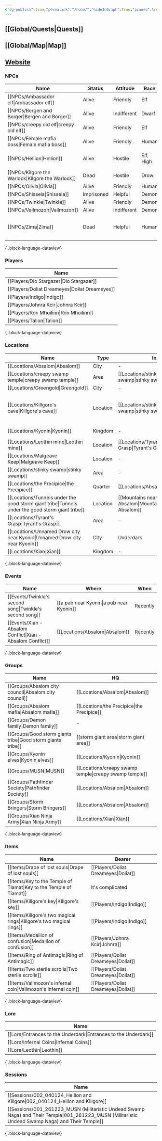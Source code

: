 ```yaml
---
{"dg-publish":true,"permalink":"/home/","hideInGraph":true,"pinned":true,"tags":["gardenEntry"],"noteIcon":"","created":"2023-12-31T12:02:25.713+01:00","updated":"2024-01-09T17:20:43.537+01:00"}
---
```






## [[Global/Quests\|Quests]]
## [[Global/Map\|Map]]
## [Website](https://pf2gal.vercel.app)

### NPCs
| Name                                                 | Status     | Attitude    | Race      | Groups                               |
| ---------------------------------------------------- | ---------- | ----------- | --------- | ------------------------------------ |
| [[NPCs/Ambassador elf\|Ambassador elf]]           | Alive      | Friendly    | Elf       | [[Groups/Kyonin elves\|Kyonin elves]]                     |
| [[NPCs/Bergen and Borger\|Bergen and Borger]]     | Alive      | Indifferent | Dwarf     | \-                                   |
| [[NPCs/creepy old elf\|creepy old elf]]           | Alive      | Friendly    | Elf       | [[Groups/Kyonin elves\|Kyonin elves]]                     |
| [[NPCs/Female mafia boss\|Female mafia boss]]     | Alive      | Friendly    | Human     | [[Groups/Absalom mafia\|Absalom mafia]]                    |
| [[NPCs/Hellion\|Hellion]]                         | Alive      | Hostile     | Elf, High | [[Groups/Demon family\|Demon Family]], [[Groups/MUSN\|MUSN]]           |
| [[NPCs/Kilgore the Warlock\|Kilgore the Warlock]] | Dead       | Hostile     | Drow      | [[Groups/Demon family\|Demon Family]]                     |
| [[NPCs/Olivia\|Olivia]]                           | Alive      | Friendly    | Human     | \-                                   |
| [[NPCs/Shissela\|Shissela]]                       | Imprisoned | Helpful     | Demon     | \-                                   |
| [[NPCs/Twinkle\|Twinkle]]                         | Alive      | Friendly    | Demon     | \-                                   |
| [[NPCs/Vallmozon\|Vallmozon]]                     | Alive      | Indifferent | Demon     | \-                                   |
| [[NPCs/Zima\|Zima]]                               | Dead       | Helpful     | Human     | [[bad storm giants tribe\|bad storm giants tribe]], [[Groups/MUSN\|MUSN]] |

{ .block-language-dataview}
### Players
| Name                                              |
| ------------------------------------------------- |
| [[Players/Dio Stargazer\|Dio Stargazer]]       |
| [[Players/Doliat Dreameyes\|Doliat Dreameyes]] |
| [[Players/Indigo\|Indigo]]                     |
| [[Players/Johnra Kcir\|Johnra Kcir]]           |
| [[Players/Ron Mhuilinn\|Ron Mhuilinn]]         |
| [[Players/Talion\|Talion]]                     |

{ .block-language-dataview}
### Locations
| Name                                                                                                | Type     | In                         | Near                                                       |
| --------------------------------------------------------------------------------------------------- | -------- | -------------------------- | ---------------------------------------------------------- |
| [[Locations/Absalom\|Absalom]]                                                                   | City     | \-                         | \-                                                         |
| [[Locations/creepy swamp temple\|creepy swamp temple]]                                           | Area     | [[Locations/stinky swamp\|stinky swamp]]           | [[Locations/Killgore's cave\|Killgore's cave]]                                        |
| [[Locations/Greengold\|Greengold]]                                                               | City     | \-                         | [[Locations/Kyonin\|Kyonin]]                                                 |
| [[Locations/Killgore's cave\|Killgore's cave]]                                                   | Location | [[Locations/stinky swamp\|stinky swamp]]           | [[Locations/Unnamed Drow city near Kyonin\|Unnamed Drow city near Kyonin]], [[Locations/creepy swamp temple\|creepy swamp temple]] |
| [[Locations/Kyonin\|Kyonin]]                                                                     | Kingdom  | \-                         | [[Locations/stinky swamp\|stinky swamp]]                                           |
| [[Locations/Leothin mine\|Leothin mine]]                                                         | Location | [[Locations/Tyrant's Grasp\|Tyrant's Grasp]]         | \-                                                         |
| [[Locations/Malgeave Keep\|Malgeave Keep]]                                                       | Location | \-                         | [[Locations/Greengold\|Greengold]]                                              |
| [[Locations/stinky swamp\|stinky swamp]]                                                         | Area     | \-                         | [[Locations/Kyonin\|Kyonin]]                                                 |
| [[Locations/the Precipice\|the Precipice]]                                                       | Quarter  | [[Locations/Absalom\|Absalom]]                | \-                                                         |
| [[Locations/Tunnels under the good storm giant tribe\|Tunnels under the good storm giant tribe]] | Location | [[Mountains near Absalom\|Mountains near Absalom]] |                                                            |
| [[Locations/Tyrant's Grasp\|Tyrant's Grasp]]                                                     | Area     | \-                         | [[Locations/Absalom\|Absalom]]                                                |
| [[Locations/Unnamed Drow city near Kyonin\|Unnamed Drow city near Kyonin]]                       | City     | Underdark                  | [[Locations/Kyonin\|Kyonin]]                                                 |
| [[Locations/Xian\|Xian]]                                                                         | Kingdom  | \-                         | \-                                                         |

{ .block-language-dataview}
### Events
| Name                                                           | Where                 | When     |
| -------------------------------------------------------------- | --------------------- | -------- |
| [[Events/Twinkle's second song\|Twinkle's second song]]     | [[a pub near Kyonin\|a pub near Kyonin]] | Recently |
| [[Events/Xian - Absalom Conflict\|Xian - Absalom Conflict]] | [[Locations/Absalom\|Absalom]]           | Recently |

{ .block-language-dataview}
### Groups
| Name                                                           | HQ                      |
| -------------------------------------------------------------- | ----------------------- |
| [[Groups/Absalom city council\|Absalom city council]]       | [[Locations/Absalom\|Absalom]]             |
| [[Groups/Absalom mafia\|Absalom mafia]]                     | [[Locations/the Precipice\|the Precipice]]       |
| [[Groups/Demon family\|Demon family]]                       | \-                      |
| [[Groups/Good storm giants tribe\|Good storm giants tribe]] | [[storm giant area\|storm giant area]]    |
| [[Groups/Kyonin elves\|Kyonin elves]]                       | [[Locations/Kyonin\|Kyonin]]              |
| [[Groups/MUSN\|MUSN]]                                       | [[Locations/creepy swamp temple\|creepy swamp temple]] |
| [[Groups/Pathfinder Society\|Pathfinder Society]]           | [[Locations/Absalom\|Absalom]]             |
| [[Groups/Storm Bringers\|Storm Bringers]]                   | [[Locations/Absalom\|Absalom]]             |
| [[Groups/Xian Ninja Army\|Xian Ninja Army]]                 | [[Locations/Xian\|Xian]]                |

{ .block-language-dataview}
### Items
| Name                                                                    | Bearer                                  |
| ----------------------------------------------------------------------- | --------------------------------------- |
| [[Items/Drape of lost souls\|Drape of lost souls]]                   | [[Players/Doliat Dreameyes\|Doliat]] |
| [[Items/Key to the Temple of Tiamat\|Key to the Temple of Tiamat]]   | It's complicated                        |
| [[Items/Killgore's key\|Killgore's key]]                             | [[Players/Indigo\|Indigo]]           |
| [[Items/Killgore's two magical rings\|Killgore's two magical rings]] | [[Players/Indigo\|Indigo]]           |
| [[Items/Medallion of confusion\|Medallion of confusion]]             | [[Players/Johnra Kcir\|Johnra]]      |
| [[Items/Ring of Antimagic\|Ring of Antimagic]]                       | [[Players/Doliat Dreameyes\|Doliat]] |
| [[Items/Two sterile scrolls\|Two sterile scrolls]]                   | [[Players/Doliat Dreameyes\|Doliat]] |
| [[Items/Vallmozon's infernal coin\|Vallmozon's infernal coin]]       | [[Players/Doliat Dreameyes\|Doliat]] |

{ .block-language-dataview}
### Lore
| Name                                                               |
| ------------------------------------------------------------------ |
| [[Lore/Entrances to the Underdark\|Entrances to the Underdark]] |
| [[Lore/Infernal Coins\|Infernal Coins]]                         |
| [[Lore/Leothin\|Leothin]]                                       |

{ .block-language-dataview}
### Sessions
| Name                                                                                                                                                 |
| ---------------------------------------------------------------------------------------------------------------------------------------------------- |
| [[Sessions/002_040124_Hellion and Killgore\|002_040124_Hellion and Killgore]]                                                                     |
| [[Sessions/001_261223_MUSN (Militaristic Undead Swamp Naga) and Their Temple\|001_261223_MUSN (Militaristic Undead Swamp Naga) and Their Temple]] |

{ .block-language-dataview}
